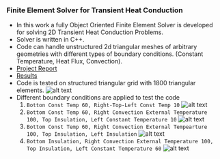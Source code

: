 ### Finite Element Solver for Transient Heat Conduction
- In this work a fully Object Oriented Finite Element Solver is developed for solving 2D Transient Heat Conduction Problems.
- Solver is written in C++.
- Code can handle unstructured 2d triangular meshes of arbitrary geometries with different types of boundary conditions. (Constant Temperature, Heat Flux, Convection).
- [Project Report](https://github.com/Kartheek77/2D-FINITE-ELEMENT-TRANSIENT-HEAT-CONDUCTION-CODE-/blob/master/Final%20Report%20ME%20F366_Laboratory%20Project_Karnati_Venkata_Kartheek_2014A4TS0260H.pdf)
- [Results](https://github.com/Kartheek77/2D-FINITE-ELEMENT-TRANSIENT-HEAT-CONDUCTION-CODE-/blob/master/Results%26Conclusions.pdf)
- Code is tested on structured triangular grid with 1800 triangular elements.
![alt text](https://github.com/Kartheek77/2D-FINITE-ELEMENT-TRANSIENT-HEAT-CONDUCTION-CODE-/blob/master/ImagesforFemProject/sgftm.PNG)
- Different boundary conditions are applied to test the code
    1. `Botton Const Temp 60, Right-Top-Left Const Temp 10`
    ![alt text](https://github.com/Kartheek77/2D-FINITE-ELEMENT-TRANSIENT-HEAT-CONDUCTION-CODE-/blob/master/ImagesforFemProject/case1.PNG)
    2. `Bottom Const Temp 60, Right Convection External Temperature 100, Top Insulation, Left Constant Temperature 10`
    ![alt text](https://github.com/Kartheek77/2D-FINITE-ELEMENT-TRANSIENT-HEAT-CONDUCTION-CODE-/blob/master/ImagesforFemProject/case2.PNG)
    3. `Bottom Const Temp 60, Right Convection External Tempearture 100, Top Insulation, Left Insulation`
    ![alt text](https://github.com/Kartheek77/2D-FINITE-ELEMENT-TRANSIENT-HEAT-CONDUCTION-CODE-/blob/master/ImagesforFemProject/case3.PNG)
    4. `Bottom Insulation, Right Convection External Temperature 100, Top Insulation, Left Constant Temperature 60`
    ![alt text](https://github.com/Kartheek77/2D-FINITE-ELEMENT-TRANSIENT-HEAT-CONDUCTION-CODE-/blob/master/ImagesforFemProject/case4.PNG)

